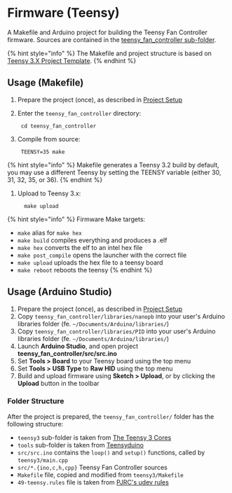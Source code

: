 # Firmware \(Teensy\)

A Makefile and Arduino project for building the Teensy Fan Controller firmware. Sources are contained in the [teensy\_fan\_controller sub-folder](https://github.com/mstrthealias/TeensyFanController/tree/master/teensy_fan_controller).

{% hint style="info" %}
The Makefile and project structure is based on [Teensy 3.X Project Template](https://github.com/apmorton/teensy-template).
{% endhint %}

## Usage \(Makefile\)

1. Prepare the project \(once\), as described in [Project Setup](https://github.com/mstrthealias/TeensyFanController/tree/d77a535baa09f12e87e408cf7f574f50edd5e481/build-instructions/setup.md)
2. Enter the `teensy_fan_controller` directory:

   ```text
    cd teensy_fan_controller
   ```

3. Compile from source:

   ```text
    TEENSY=35 make
   ```

{% hint style="info" %}
Makefile generates a Teensy 3.2 build by default, you may use a different Teensy by setting the TEENSY variable \(either 30, 31, 32, 35, or 36\).
{% endhint %}

1. Upload to Teensy 3.x:

   ```text
     make upload
   ```

{% hint style="info" %}
Firmware Make targets:

* `make` alias for `make hex`
* `make build` compiles everything and produces a .elf
* `make hex` converts the elf to an intel hex file
* `make post_compile` opens the launcher with the correct file
* `make upload` uploads the hex file to a teensy board
* `make reboot` reboots the teensy
{% endhint %}

## Usage \(Arduino Studio\)

1. Prepare the project \(once\), as described in [Project Setup](https://github.com/mstrthealias/TeensyFanController/tree/d77a535baa09f12e87e408cf7f574f50edd5e481/build-instructions/setup.md)
2. Copy `teensy_fan_controller/libraries/nanopb` into your user's Arduino libraries folder \(fe. `~/Documents/Arduino/libraries/`\)
3. Copy `teensy_fan_controller/libraries/PID` into your user's Arduino libraries folder \(fe. `~/Documents/Arduino/libraries/`\)
4. Launch **Arduino Studio**, and open project **teensy\_fan\_controller/src/src.ino**
5. Set **Tools &gt; Board** to your Teensy board using the top menu
6. Set **Tools &gt; USB Type** to **Raw HID** using the top menu
7. Build and upload firmware using **Sketch &gt; Upload**, or by clicking the **Upload** button in the toolbar

### Folder Structure

After the project is prepared, the `teensy_fan_controller/` folder has the following structure:

* `teensy3` sub-folder is taken from [The Teensy 3 Cores](https://github.com/PaulStoffregen/cores/tree/master/teensy3)
* `tools` sub-folder is taken from [Teensyduino](http://www.pjrc.com/teensy/td_download.html)
* `src/src.ino` contains the `loop()` and `setup()` functions, called by `teensy3/main.cpp`
* `src/*.{ino,c,h,cpp}` Teensy Fan Controller sources
* `Makefile` file, copied and modified from `teensy3/Makefile`
* `49-teensy.rules` file is taken from [PJRC's udev rules](http://www.pjrc.com/teensy/49-teensy.rules)

